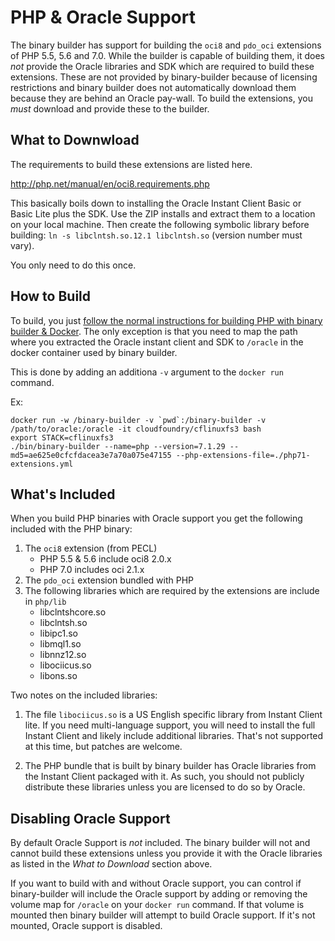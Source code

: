 # PHP & Oracle Support

The binary builder has support for building the `oci8` and `pdo_oci` extensions of PHP 5.5, 5.6 and 7.0.  While the builder is capable of building them, it does *not* provide the Oracle libraries and SDK which are required to build these extensions.  These are not provided by binary-builder because of licensing restrictions and binary builder does not automatically download them because they are behind an Oracle pay-wall.  To build the extensions, you *must* download and provide these to the builder.

## What to Downwload

The requirements to build these extensions are listed here.

  http://php.net/manual/en/oci8.requirements.php

This basically boils down to installing the Oracle Instant Client Basic or Basic Lite plus the SDK.  Use the ZIP installs and extract them to a location on your local machine.  Then create the following symbolic library before building: `ln -s libclntsh.so.12.1 libclntsh.so` (version number must vary).

You only need to do this once.

## How to Build

To build, you just [follow the normal instructions for building PHP with binary builder & Docker](https://github.com/cloudfoundry/binary-builder/blob/master/README.md).  The only exception is that you need to map the path where you extracted the Oracle instant client and SDK to `/oracle` in the docker container used by binary builder.

This is done by adding an additiona `-v` argument to the `docker run` command.

Ex:

```
docker run -w /binary-builder -v `pwd`:/binary-builder -v /path/to/oracle:/oracle -it cloudfoundry/cflinuxfs3 bash
export STACK=cflinuxfs3 
./bin/binary-builder --name=php --version=7.1.29 --md5=ae625e0cfcfdacea3e7a70a075e47155 --php-extensions-file=./php71-extensions.yml
```

## What's Included

When you build PHP binaries with Oracle support you get the following included with the PHP binary:

1. The `oci8` extension (from PECL)
    - PHP 5.5 & 5.6 include oci8 2.0.x
    - PHP 7.0 includes oci 2.1.x
2. The `pdo_oci` extension bundled with PHP
3. The following libraries which are required by the extensions are include in `php/lib`
    - libclntshcore.so
    - libclntsh.so
    - libipc1.so
    - libmql1.so
    - libnnz12.so
    - libociicus.so
    - libons.so

Two notes on the included libraries:

1. The file `libociicus.so` is a US English specific library from Instant Client lite.  If you need multi-language support, you will need to install the full Instant Client and likely include additional libraries.  That's not supported at this time, but patches are welcome.

2. The PHP bundle that is built by binary builder has Oracle libraries from the Instant Client packaged with it.  As such, you should not publicly distribute these libraries unless you are licensed to do so by Oracle.

## Disabling Oracle Support

By default Oracle Support is *not* included.  The binary builder will not and cannot build these extensions unless you provide it with the Oracle libraries as listed in the *What to Download* section above.

If you want to build with and without Oracle support, you can control if binary-builder will include the Oracle support by adding or removing the volume map for `/oracle` on your `docker run` command.  If that volume is mounted then binary builder will attempt to build Oracle support.  If it's not mounted, Oracle support is disabled.

